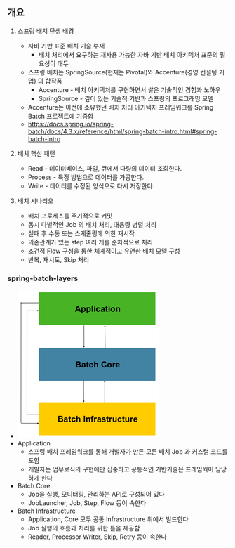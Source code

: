 ## 개요

1. 스프링 배치 탄생 배경
    - 자바 기반 표준 배치 기술 부재
        - 배치 처리에서 요구하는 재사용 가능한 자바 기반 배치 아키텍처 표준의 필요성이 대두
    - 스프링 배치는 SpringSource(현재는 Pivotal)와 Accenture(경영 컨설팅 기업) 의 합작품
        - Accenture - 배치 아키텍처를 구현하면서 쌓은 기술적인 경험과 노하우
        - SpringSource - 깊이 있는 기술적 기반과 스프링의 프로그래밍 모델
    - Accenture는 이전에 소유했던 배치 처리 아키텍처 프레임워크를 Spring Batch 프로젝트에 기증함
    - https://docs.spring.io/spring-batch/docs/4.3.x/reference/html/spring-batch-intro.html#spring-batch-intro

2. 배치 핵심 패턴
    - Read - 데이터베이스, 파일, 큐에서 다량의 데이터 조회한다.
    - Process - 특정 방법으로 데이터를 가공한다.
    - Write - 데이터를 수정된 양식으로 다시 저장한다.

3. 배치 시나리오
    - 배치 프로세스를 주기적으로 커밋
    - 동시 다발적인 Job 의 배치 처리, 대용량 병렬 처리
    - 실패 후 수동 또는 스케줄링에 의한 재시작
    - 의존관계가 있는 step 여러 개를 순차적으로 처리
    - 조건적 Flow 구성을 통한 체계적이고 유연한 배치 모델 구성
    - 반복, 재시도, Skip 처리

### spring-batch-layers

- <img src="../../images/spring-batch-layers.png" alt="spring-batch-layers">
- Application
    - 스프링 배치 프레임워크를 통해 개발자가 만든 모든 배치 Job 과 커스텀 코드를 포함
    - 개발자는 업무로직의 구현에만 집중하고 공통적인 기반기술은 프레임웍이 담당하게 한다
- Batch Core
    - Job을 실행, 모니터링, 관리하는 API로 구성되어 있다
    - JobLauncher, Job, Step, Flow 등이 속한다
- Batch Infrastructure
    - Application, Core 모두 공통 Infrastructure 위에서 빌드한다
    - Job 실행의 흐름과 처리를 위한 틀을 제공함
    - Reader, Processor Writer, Skip, Retry 등이 속한다

